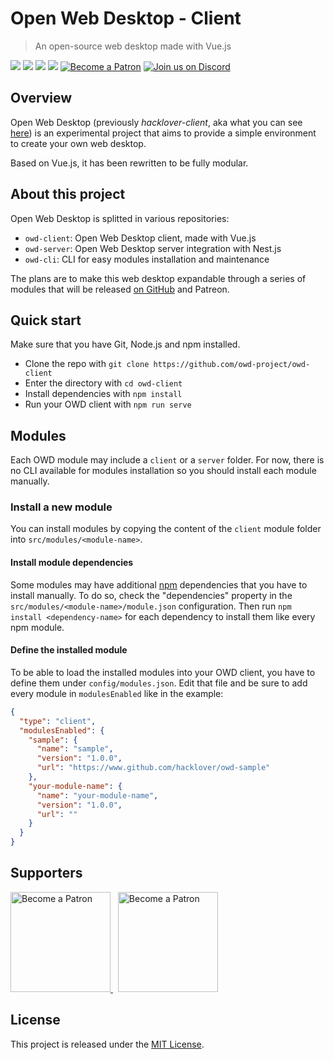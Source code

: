 # Open Web Desktop - Client

> An open-source web desktop made with Vue.js

<p>
    <a href="https://github.com/owdproject/owd-client/blob/master/LICENSE"><img src="https://img.shields.io/badge/license-MIT-green.svg" /></a>
    <a href="https://github.com/vuejs/vue"><img src="https://img.shields.io/badge/Vue.js-v2.6-4FC08D?logo=vue.js" /></a>
    <a href="https://github.com/owdproject/owd-client"><img src="https://img.shields.io/badge/owd-client-3A9CB6" /></a>
    <a href="https://github.com/topics/owd-modules"><img src="https://img.shields.io/badge/owd-modules-888" /></a>
    <a href="https://hacklover.net/patreon"><img src="https://img.shields.io/badge/become-a%20patron-orange" alt="Become a Patron" /></a>
    <a href="https://hacklover.net/discord"><img src="https://img.shields.io/discord/520023979595923476.svg?label=&logo=discord&logoColor=ffffff&color=7389D8&labelColor=6A7EC2" alt="Join us on Discord" /></a>
</p>

## Overview
Open Web Desktop (previously *hacklover-client*, aka what you can see [here](https://hacklover.net))
is an experimental project that aims to provide a simple environment to create your own web desktop.

Based on Vue.js, it has been rewritten to be fully modular.


## About this project
Open Web Desktop is splitted in various repositories:
- `owd-client`: Open Web Desktop client, made with Vue.js
- `owd-server`: Open Web Desktop server integration with Nest.js
- `owd-cli`: CLI for easy modules installation and maintenance

The plans are to make this web desktop expandable through a series of modules
that will be released [on GitHub](https://github.com/topics/owd-modules) and Patreon.


## Quick start
Make sure that you have Git, Node.js and npm installed.

- Clone the repo with `git clone https://github.com/owd-project/owd-client`
- Enter the directory with `cd owd-client`
- Install dependencies with `npm install`
- Run your OWD client with `npm run serve`

## Modules
Each OWD module may include a `client` or a `server`
folder. For now, there is no CLI available for modules installation so you should install each module manually.

### Install a new module
You can install modules by copying the content of the `client` module folder into
`src/modules/<module-name>`.

#### Install module dependencies
Some modules may have additional [npm](https://www.npmjs.com) dependencies that you have to install manually.
To do so, check the "dependencies" property in the `src/modules/<module-name>/module.json` configuration.
Then run `npm install <dependency-name>` for each dependency to install them like every npm module.

#### Define the installed module
To be able to load the installed modules into your OWD client, you have to define them under `config/modules.json`.
Edit that file and be sure to add every module in `modulesEnabled` like in the example:

```json
{
  "type": "client",
  "modulesEnabled": {
    "sample": {
      "name": "sample",
      "version": "1.0.0",
      "url": "https://www.github.com/hacklover/owd-sample"
    },
    "your-module-name": {
      "name": "your-module-name",
      "version": "1.0.0",
      "url": ""
    }
  }
}

```


## Supporters

<a href="https://www.patreon.com/hacklover">
    <img src="https://i.imgur.com/KODHUwR.png" width="160" alt="Become a Patron" />
</a>
&nbsp;
<a href="https://www.liberapay.com/hacklover">
    <img src="https://i.imgur.com/tGMNTUz.png" width="160" alt="Become a Patron" />
</a>

## License
This project is released under the [MIT License](LICENSE).